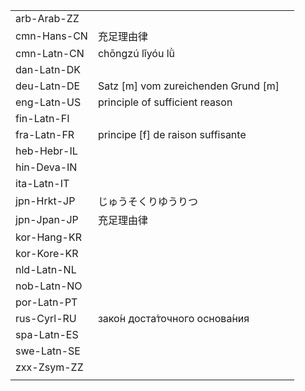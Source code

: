 | | | |
|-|-|-|
| arb-Arab-ZZ |  |  |
| cmn-Hans-CN | 充足理由律 |  |
| cmn-Latn-CN | chōngzú lǐyóu lǜ |  |
| dan-Latn-DK |  |  |
| deu-Latn-DE | Satz [m] vom zureichenden Grund [m] |  |
| eng-Latn-US | principle of sufficient reason |  |
| fin-Latn-FI |  |  |
| fra-Latn-FR | principe [f] de raison suffisante |  |
| heb-Hebr-IL |  |  |
| hin-Deva-IN |  |  |
| ita-Latn-IT |  |  |
| jpn-Hrkt-JP | じゅうそくりゆうりつ |  |
| jpn-Jpan-JP | 充足理由律 |  |
| kor-Hang-KR |  |  |
| kor-Kore-KR |  |  |
| nld-Latn-NL |  |  |
| nob-Latn-NO |  |  |
| por-Latn-PT |  |  |
| rus-Cyrl-RU | зако́н доста́точного основа́ния |  |
| spa-Latn-ES |  |  |
| swe-Latn-SE |  |  |
| zxx-Zsym-ZZ |  |  |
|  |  |  |

